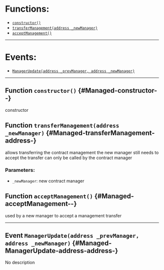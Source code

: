 

# Functions:
- [`constructor()`](#Managed-constructor--)
- [`transferManagement(address _newManager)`](#Managed-transferManagement-address-)
- [`acceptManagement()`](#Managed-acceptManagement--)

---

# Events:
- [`ManagerUpdate(address _prevManager, address _newManager)`](#Managed-ManagerUpdate-address-address-)

---

## Function `constructor()` {#Managed-constructor--}
constructor
## Function `transferManagement(address _newManager)` {#Managed-transferManagement-address-}
allows transferring the contract management
the new manager still needs to accept the transfer
can only be called by the contract manager

### Parameters:
- `_newManager`:    new contract manager
## Function `acceptManagement()` {#Managed-acceptManagement--}
used by a new manager to accept a management transfer

---

## Event `ManagerUpdate(address _prevManager, address _newManager)` {#Managed-ManagerUpdate-address-address-}
No description
